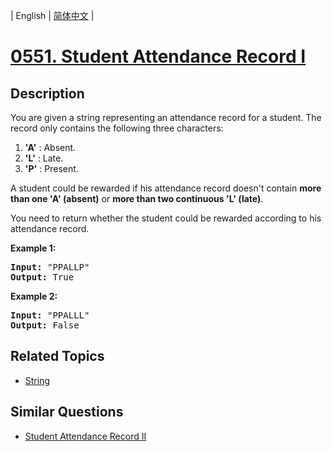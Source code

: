 
| English | [简体中文](README.md) |
# [0551. Student Attendance Record I](https://leetcode-cn.com/problems/student-attendance-record-i/)
## Description
You are given a string representing an attendance record for a student. The record only contains the following three characters:

<p>
<ol>
<li><b>'A'</b> : Absent. </li>
<li><b>'L'</b> : Late.</li>
<li> <b>'P'</b> : Present. </li>
</ol>
</p>

<p>
A student could be rewarded if his attendance record doesn't contain <b>more than one 'A' (absent)</b> or <b>more than two continuous 'L' (late)</b>.    </p>

<p>You need to return whether the student could be rewarded according to his attendance record.</p>

<p><b>Example 1:</b><br />
<pre>
<b>Input:</b> "PPALLP"
<b>Output:</b> True
</pre>
</p>

<p><b>Example 2:</b><br />
<pre>
<b>Input:</b> "PPALLL"
<b>Output:</b> False
</pre>
</p>



## Related Topics
- [String](https://leetcode-cn.com/tag/string)
## Similar Questions
- [Student Attendance Record II](../student-attendance-record-ii/README_EN.md)
